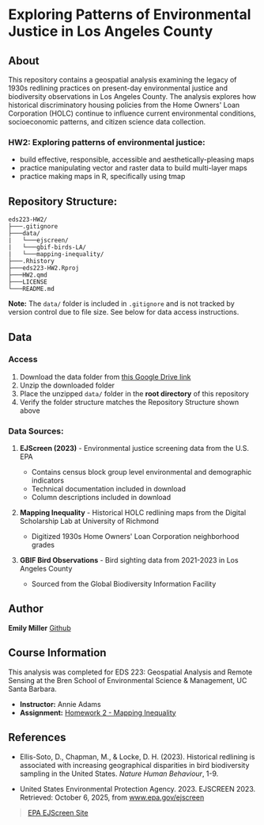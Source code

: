 # Exploring Patterns of Environmental Justice in Los Angeles County
## About
This repository contains a geospatial analysis examining the legacy of 1930s redlining practices on present-day environmental justice and biodiversity observations in Los Angeles County. The analysis explores how historical discriminatory housing policies from the Home Owners' Loan Corporation (HOLC) continue to influence current environmental conditions, socioeconomic patterns, and citizen science data collection.

### HW2: Exploring patterns of environmental justice:
- build effective, responsible, accessible and aesthetically-pleasing maps
- practice manipulating vector and raster data to build multi-layer maps
- practice making maps in R, specifically using tmap

## Repository Structure:
```
eds223-HW2/
├───.gitignore
├───data/
|   └───ejscreen/
|   └───gbif-birds-LA/
|   └───mapping-inequality/
├───.Rhistory
├───eds223-HW2.Rproj
├───HW2.qmd
├───LICENSE
└───README.md

```
**Note:** The `data/` folder is included in `.gitignore` and is not tracked by version control due to file size. See below for data access instructions.

## Data
### Access
1. Download the data folder from [this Google Drive link](https://drive.google.com/file/d/1nG6Nj1bXfzQFOVMO8Km3eNy4SWu1YcIQ/view?usp=sharing)
2. Unzip the downloaded folder
3. Place the unzipped `data/` folder in the **root directory** of this repository
4. Verify the folder structure matches the Repository Structure shown above


### Data Sources:
1. **EJScreen (2023)** - Environmental justice screening data from the U.S. EPA
   - Contains census block group level environmental and demographic indicators
   - Technical documentation included in download
   - Column descriptions included in download

2. **Mapping Inequality** - Historical HOLC redlining maps from the Digital Scholarship Lab at University of Richmond
   - Digitized 1930s Home Owners' Loan Corporation neighborhood grades

3. **GBIF Bird Observations** - Bird sighting data from 2021-2023 in Los Angeles County
   - Sourced from the Global Biodiversity Information Facility

## Author
**Emily Miller**
[Github](https://github.com/rellimylime)

## Course Information
This analysis was completed for EDS 223: Geospatial Analysis and Remote Sensing at the Bren School of Environmental Science & Management, UC Santa Barbara.

- **Instructor:** Annie Adams
- **Assignment:** [Homework 2 - Mapping Inequality](https://eds-223-geospatial.github.io/assignments/HW2.html)

## References
- Ellis-Soto, D., Chapman, M., & Locke, D. H. (2023). Historical redlining is associated with increasing geographical disparities in bird biodiversity sampling in the United States. *Nature Human Behaviour*, 1-9.

- United States Environmental Protection Agency. 2023. EJSCREEN 2023. Retrieved: October 6, 2025, from www.epa.gov/ejscreen
> [EPA EJScreen Site](https://19january2021snapshot.epa.gov/ejscreen_.html)